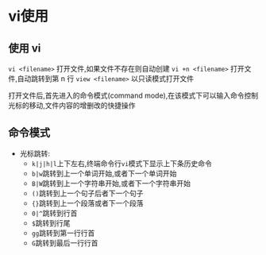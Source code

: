 # vi使用


## 使用 vi ##

`vi <filename>`  打开文件,如果文件不存在则自动创建
`vi +n <filename>` 打开文件,自动跳转到第 n 行
`view <filename>` 以只读模式打开文件

打开文件后,首先进入的命令模式(command mode),在该模式下可以输入命令控制光标的移动,文件内容的增删改的快捷操作

## 命令模式 ##
* 光标跳转:
  - `k|j|h|l`上下左右,终端命令行`vi`模式下显示上下条历史命令  
  - `b|w`跳转到上一个单词开始,或者下一个单词开始  
  - `B|W`跳转到上一个字符串开始,或者下一个字符串开始  
  - `()`跳转到上一个句子后者下一个句子  
  - `{}`跳转到上一个段落或者下一个段落  
  - `0|^`跳转到行首  
  - `$`跳转到行尾  
  - `gg`跳转到第一行行首  
  - `G`跳转到最后一行行首  
